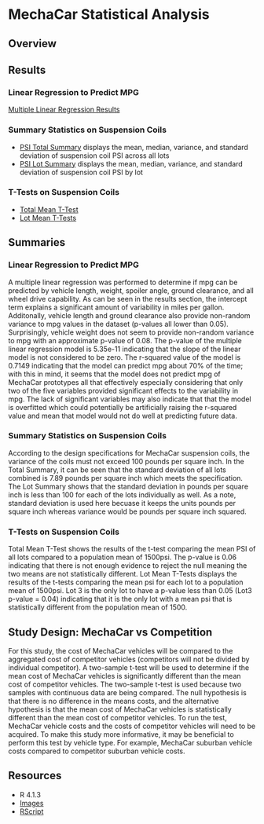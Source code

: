 # MechaCar Statistical Analysis
## Overview
## Results
### Linear Regression to Predict MPG
[Multiple Linear Regression Results](https://github.com/MDaily7/MechaCar_Statistical_Analysis/blob/main/Images/MechaCar_multiplelinear.png)
### Summary Statistics on Suspension Coils 
* [PSI Total Summary](https://github.com/MDaily7/MechaCar_Statistical_Analysis/blob/main/Images/PSI_Total_Summary.PNG) displays the mean, median, variance, and standard deviation of suspension coil PSI across all lots
* [PSI Lot Summary](https://github.com/MDaily7/MechaCar_Statistical_Analysis/blob/main/Images/PSI_lot_summary.PNG) displays the mean, median, variance, and standard deviation of suspension coil PSI by lot
### T-Tests on Suspension Coils
* [Total Mean T-Test](https://github.com/MDaily7/MechaCar_Statistical_Analysis/blob/main/Images/All_Lots_T-test.png)
* [Lot Mean T-Tests](https://github.com/MDaily7/MechaCar_Statistical_Analysis/blob/main/Images/Lot_T-tests.png)
## Summaries
### Linear Regression to Predict MPG
A multiple linear regression was performed to determine if mpg can be predicted by vehicle length, weight, spoiler angle, ground clearance, and all wheel drive capability. 
As can be seen in the results section, the intercept term explains a significant amount of variability in miles per gallon. Additonally, vehicle length and ground clearance
also provide non-random variance to mpg values in the dataset (p-values all lower than 0.05). Surprisingly, vehicle weight does not seem to provide non-random 
variance to mpg with an approximate p-value of 0.08. The p-value of the multiple linear regression model is 5.35e-11 indicating that the slope of the linear model is not
considered to be zero. The r-squared value of the model is 0.7149 indicating that the model can predict mpg about 70% of the time; with this in mind, it seems that the model
does not predict mpg of MechaCar prototypes all that effectively especially considering that only two of the five variables provided significant effects to the variability in
mpg. The lack of significant variables may also indicate that that the model is overfitted which could potentially be artificially raising the r-squared value and mean that
model would not do well at predicting future data. 
### Summary Statistics on Suspension Coils 
According to the design specifications for MechaCar suspension coils, the variance of the coils must not exceed 100 pounds per square inch. In the Total Summary, it can be seen
that the standard deviation of all lots combined is 7.89 pounds per square inch which meets the specification. The Lot Summary shows that the standard deviation in pounds per square
inch is less than 100 for each of the lots individually as well. As a note, standard deviation is used here becuase it keeps the units pounds per square inch whereas variance
would be pounds per square inch squared. 
### T-Tests on Suspension Coils
Total Mean T-Test shows the results of the t-test comparing the mean PSI of all lots compared to a population mean of 1500psi. The p-value is 0.06 indicating that there is
not enough evidence to reject the null meaning the two means are not statistically different. Lot Mean T-Tests displays the results of the t-tests comparing the mean psi for
each lot to a population mean of 1500psi. Lot 3 is the only lot to have a p-value less than 0.05 (Lot3 p-value = 0.04) indicating that it is the only lot with a mean psi that
is statistically different from the population mean of 1500.
## Study Design: MechaCar vs Competition
For this study, the cost of MechaCar vehicles will be compared to the aggregated cost of competitor vehicles (competitors will not be divided by individual competitor). A 
two-sample t-test will be used to determine if the mean cost of MechaCar vehicles is significantly different than the mean cost of competitor vehicles. The two-sample t-test
is used because two samples with continuous data are being compared. The null hypothesis is that there is no difference in the means costs, and the alternative hypothesis is
that the mean cost of MechaCar vehicles is statistically different than the mean cost of competitor vehicles. To run the test, MechaCar vehicle costs and the costs of competitor
vehicles will need to be acquired. To make this study more informative, it may be beneficial to perform this test by vehicle type. For example, MechaCar suburban vehicle costs
compared to competitor suburban vehicle costs. 
## Resources
* R 4.1.3
* [Images](https://github.com/MDaily7/MechaCar_Statistical_Analysis/tree/main/Images)
* [RScript](https://github.com/MDaily7/MechaCar_Statistical_Analysis/blob/main/RScripts/MechaCarChallenge.R)
